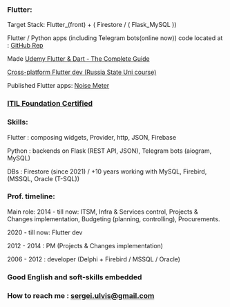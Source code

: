 ### Flutter:

Target Stack: Flutter_(front) + ( Firestore / ( Flask_MySQL ))

Flutter / Python apps (including Telegram bots(online now)) code located at : [GitHub Rep](https://github.com/Wolfram-180) 

Made [Udemy Flutter & Dart - The Complete Guide](https://www.udemy.com/course/learn-flutter-dart-to-build-ios-android-apps)

[Cross-platform Flutter dev (Russia State Uni course)](https://github.com/Wolfram-180/wolfram-180.github.io/blob/main/docs/assets/pdfs/Flutter%20Developer%20-%20S.%20Ulvis%20-%20Diploma%20_rotated.pdf) 

Published Flutter apps: 
[Noise Meter](https://play.google.com/store/apps/details?id=com.wolfram180.noise_meter_app.noise_meter_app) 


### [ITIL Foundation Certified](https://drive.google.com/file/d/13DNffOUG14LXSHrLnjlOAhN5_VqLJis7/view?usp=sharing) 

### Skills:

Flutter : composing widgets, Provider, http, JSON, Firebase

Python : backends on Flask (REST API, JSON), Telegram bots (aiogram, MySQL)

DBs : Firestore (since 2021) / +10 years working with MySQL, Firebird, (MSSQL, Oracle (T-SQL))


### Prof. timeline:

Main role: 2014 - till now: ITSM, Infra & Services control, Projects & Changes implementation, Budgeting (planning, controlling), Procurements.

2020 - till now: Flutter dev

2012 - 2014 : PM (Projects & Changes implementation)

2006 - 2012 : developer (Delphi + Firebird /  MSSQL / Oracle)

### Good English and soft-skills embedded

### How to reach me : sergei.ulvis@gmail.com
